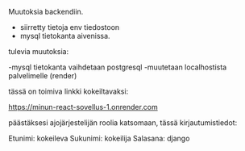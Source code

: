 Muutoksia backendiin. 

- siirretty tietoja env tiedostoon
- mysql tietokanta aivenissa.


tulevia muutoksia:

-mysql tietokanta vaihdetaan postgresql
-muutetaan localhostista palvelimelle  (render)

tässä on toimiva linkki kokeiltavaksi:

https://minun-react-sovellus-1.onrender.com

päästäksesi ajojärjestelijän roolia katsomaan, tässä kirjautumistiedot:

Etunimi:
kokeileva
Sukunimi:
kokeilija
Salasana:
django
